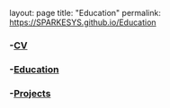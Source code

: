 layout: page
title: "Education"
permalink: https://SPARKESYS.github.io/Education

### -[CV](https://sparkesys.github.io/CV)

### -[Education](https://sparkesys.github.io/Education)

### -[Projects](https://SPARKESYS.github.io/Projects)
